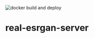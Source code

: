 ![docker build and deploy](https://github.com/joshua-evans/real-esrgan-server/actions/workflows/docker-image.yml/badge.svg)
# real-esrgan-server
